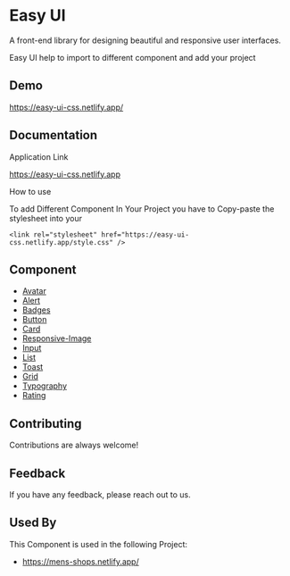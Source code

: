 # Easy UI

A front-end library for designing beautiful and responsive user interfaces.

Easy UI help to import to different component and add your project

## Demo

https://easy-ui-css.netlify.app/

## Documentation

Application Link

https://easy-ui-css.netlify.app

How to use

To add Different Component In Your Project you have to Copy-paste the stylesheet <link> into your <head>

```
<link rel="stylesheet" href="https://easy-ui-css.netlify.app/style.css" />
```

## Component

- [Avatar](https://easy-ui-css.netlify.app/component/avatar/avatar.html)
- [Alert](https://easy-ui-css.netlify.app/component/alert/alert.html)
- [Badges](https://easy-ui-css.netlify.app/component/badges/badges.html)
- [Button](https://easy-ui-css.netlify.app/component/button/button.html)
- [Card](https://easy-ui-css.netlify.app/component/card/card.html)
- [Responsive-Image](https://easy-ui-css.netlify.app/component/responsive-image/responsive-image.html)
- [Input](https://easy-ui-css.netlify.app/component/input/input.html)
- [List](https://easy-ui-css.netlify.app/component/list/list.html)
- [Toast](https://easy-ui-css.netlify.app/component/toster/toast.html)
- [Grid](https://easy-ui-css.netlify.app/component/grid/responsive-grid.html)
- [Typography](https://easy-ui-css.netlify.app/component/other/other.html)
- [Rating](https://easy-ui-css.netlify.app/component/other/other.html)

## Contributing

Contributions are always welcome!

## Feedback

If you have any feedback, please reach out to us.

## Used By

This Component is used in the following Project:

- https://mens-shops.netlify.app/
